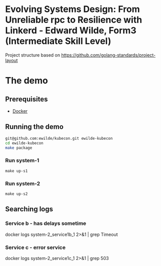 # Evolving Systems Design: From Unreliable rpc to Resilience with Linkerd - Edward Wilde, Form3 (Intermediate Skill Level)                      
Project structure based on https://github.com/golang-standards/project-layout


# The demo
## Prerequisites
* [Docker](https://www.docker.com/community-edition#/download)

## Running the demo
```bash
git@github.com:ewilde/kubecon.git ewilde-kubecon
cd ewilde-kubecon
make package
```

### Run system-1
`make up-s1`

### Run system-2
`make up-s2`



## Searching logs

### Service b - has delays sometime
docker logs system-2_service1b_1   2>&1  | grep Timeout

### Service c - error service
docker logs system-2_service1c_1   2>&1  | grep 503
